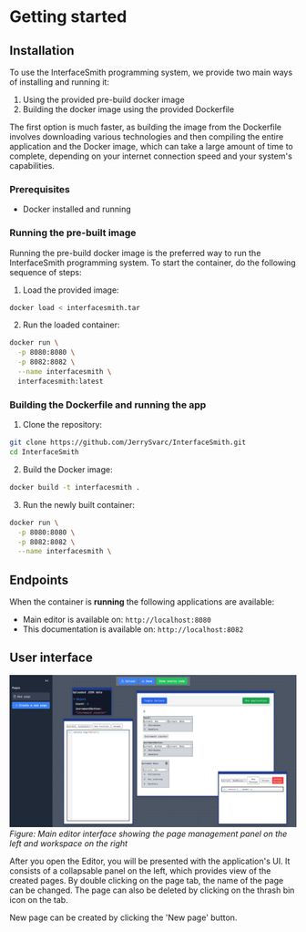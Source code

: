 # Getting started

## Installation

To use the InterfaceSmith programming system, we provide two main ways of installing and running it:

1. Using the provided pre-build docker image
2. Building the docker image using the provided Dockerfile

The first option is much faster, as building the image from the Dockerfile involves downloading various technologies and then compiling the entire application and the Docker image, which can take a large amount of time to complete, depending on your internet connection speed and your system's capabilities.

### Prerequisites
- Docker installed and running


### Running the pre-built image
Running the pre-build docker image is the preferred way to run the InterfaceSmith programming system.
To start the container, do the following sequence of steps:

1. Load the provided image:
```bash
docker load < interfacesmith.tar
```

2. Run the loaded container:
```bash
docker run \
  -p 8080:8080 \
  -p 8082:8082 \
  --name interfacesmith \
  interfacesmith:latest
```

### Building the Dockerfile and running the app

1. Clone the repository:
```bash
git clone https://github.com/JerrySvarc/InterfaceSmith.git
cd InterfaceSmith
```
2. Build the Docker image:
```bash
docker build -t interfacesmith .
```

3. Run the newly built container:
```bash
docker run \
  -p 8080:8080 \
  -p 8082:8082 \
  --name interfacesmith \
```


## **Endpoints**
When the container is **running** the following applications are available:

- Main editor is available on: ```http://localhost:8080```
- This documentation is available on: ```http://localhost:8082```


## User interface

![InterfaceSmith UI Overview](../img/UIExample.png)
*Figure: Main editor interface showing the page management panel on the left and workspace on the right*

After you open the Editor, you will be presented with the application's UI. It consists of a collapsable panel on the left, which provides view of the created pages.
By double clicking on the page tab, the name of the page can be changed. The page can also be deleted by clicking on the thrash bin icon on the tab.

New page can be created by clicking the 'New page' button.
